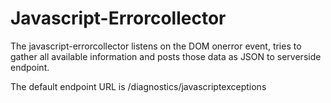 # Javascript-Errorcollector #
The javascript-errorcollector listens on the DOM onerror event, tries to gather all available information and posts those data as JSON to serverside endpoint.

The default endpoint URL is 
    /diagnostics/javascriptexceptions

